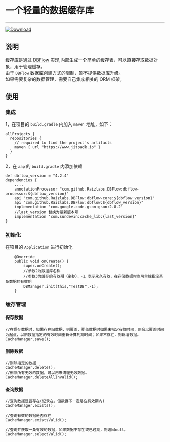 # 一个轻量的数据缓存库
---
[ ![Download](https://api.bintray.com/packages/sundevin/cacheLib/cache_lib/images/download.svg) ](https://bintray.com/sundevin/cacheLib/cache_lib/_latestVersion)  
## 说明  
缓存库是通过 [DBFlow](https://github.com/Raizlabs/DBFlow) 实现,内部生成一个简单的缓存表，可以直接存取数据对象，用于管理缓存。  
由于 `DBFlow` 数据库创建方式的限制，暂不提供数据库升级。  
如果需要复杂的数据管理，需要自己集成相关的 ORM 框架。

## 使用  
### 集成  
1，在项目的 `build.gradle` 内加入 `maven` 地址，如下：
```
allProjects {
  repositories {
    // required to find the project's artifacts
    maven { url "https://www.jitpack.io" }
  }
}
```
2，在 `aap` 的 `build.gradle` 内添加依赖
```
def dbflow_version = "4.2.4"
dependencies {
    ....
    annotationProcessor "com.github.Raizlabs.DBFlow:dbflow-processor:${dbflow_version}"
    api "com.github.Raizlabs.DBFlow:dbflow-core:${dbflow_version}"
    api "com.github.Raizlabs.DBFlow:dbflow:${dbflow_version}"
    implementation 'com.google.code.gson:gson:2.8.2'
    //last_version 替换为最新版本号
    implementation 'com.sundevin:cache_lib:{last_version}'
}
```
### 初始化
在项目的 `Application` 进行初始化
```
    @Override
    public void onCreate() {
        super.onCreate();
        //参数2为数据库名称
        //参数3为缓存的有效期（毫秒），-1 表示永久有效，在存储数据时也可单独指定某条数据的有效期
        DBManager.init(this,"TestDB",-1);
    }
```
### 缓存管理
#### 保存数据
```
//在保存数据时，如果存在旧数据，则覆盖，覆盖数据时如果未指定有效时间，则会以覆盖时间为起点，以旧数据指定的有效时间重新计算到期时间；如果不存在，则新增数据。
CacheManager.save();
```
#### 删除数据
```
//删除指定的数据
CacheManager.delete();
//删除所有无效的数据，可以用来清理无效数据。
CacheManager.deleteAllInvalid();
```
#### 查询数据
```
//查询数据是否存在(记录在，但数据不一定是在有效期内)
CacheManager.exists();

//查询有效的数据是否存在
CacheManager.existsValid();

//查询并获取一条有效的数据，如果数据不存在或已过期，则返回null。
CacheManager.selectValid();
```






